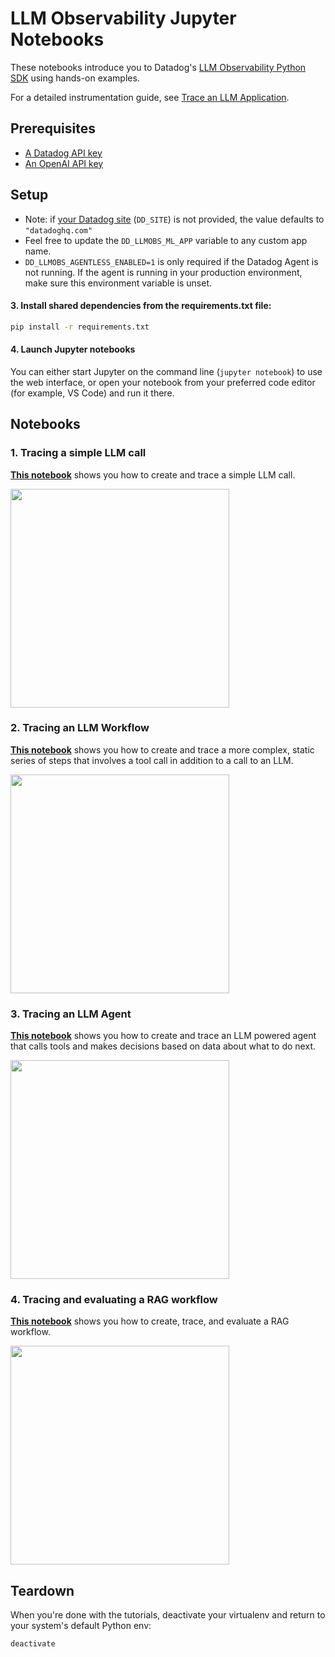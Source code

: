 # LLM Observability Jupyter Notebooks

These notebooks introduce you to Datadog's [LLM Observability Python SDK](https://docs.datadoghq.com/tracing/llm_observability/sdk/) using hands-on examples.

For a detailed instrumentation guide, see [Trace an LLM Application](https://docs.datadoghq.com/tracing/llm_observability/trace_an_llm_application/).

## Prerequisites

- [A Datadog API key](https://docs.datadoghq.com/account_management/api-app-keys)
- [An OpenAI API key](https://platform.openai.com/docs/quickstart/account-setup)

## Setup

- Note: if [your Datadog site](https://docs.datadoghq.com/getting_started/site/#access-the-datadog-site) (`DD_SITE`) is not provided, the value defaults to `"datadoghq.com"`
- Feel free to update the `DD_LLMOBS_ML_APP` variable to any custom app name.
- `DD_LLMOBS_AGENTLESS_ENABLED=1` is only required if the Datadog Agent is not running. If the agent is running in your production environment, make sure this environment variable is unset.

#### 3. Install shared dependencies from the requirements.txt file:

```bash
pip install -r requirements.txt
```

#### 4. Launch Jupyter notebooks

You can either start Jupyter on the command line (`jupyter notebook`) to use the web interface, or open your notebook from your preferred code editor (for example, VS Code) and run it there.

## Notebooks

### 1. Tracing a simple LLM call

**[This notebook](./1-llm-span.ipynb)** shows you how to create and trace a simple LLM call.

<img src="./images/llm-span.png" height="350" >

### 2. Tracing an LLM Workflow

**[This notebook](./2-workflow-span.ipynb)** shows you how to create and trace a more complex, static series of steps that involves a tool call in addition to a call to an LLM.

<img src="./images/workflow-span.png" height="350" >

### 3. Tracing an LLM Agent

**[This notebook](./3-agent-span.ipynb)** shows you how to create and trace an LLM powered agent that calls tools and makes decisions based on data about what to do next.

<img src="./images/agent-span.png" height="350" >

### 4. Tracing and evaluating a RAG workflow

**[This notebook](./4-custom-evaluations.ipynb)** shows you how to create, trace, and evaluate a RAG workflow.

<img src="./images/rag-span.png" height="350" >

## Teardown

When you're done with the tutorials, deactivate your virtualenv and return to your system's default Python env:

```bash
deactivate
```
